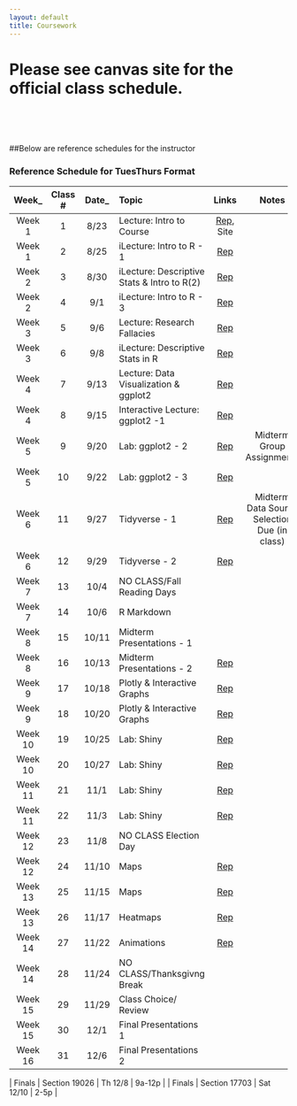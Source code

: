 ```yaml
---
layout: default
title: Coursework
---
```


# Please see canvas site for the official class schedule.

<br>
<br>
<br>

##Below are reference schedules for the instructor

### Reference Schedule for TuesThurs Format

| Week_ 	  | Class #       | Date_      | Topic										| Links	| Notes									|
|:---:	  |:---:	        |:---:	  |:---											              |:---:		| :---:								|
| Week 1  | 1             | 8/23      |   Lecture: Intro to Course					|[Rep](</01 Intro to Course and R/class 1/>), Site 	|									|
| Week 1  | 2             | 8/25      |   iLecture: Intro to R - 1					|[Rep](</01 Intro to Course and R/class 2/>)		|									|
| Week 2  | 3             | 8/30      |   iLecture: Descriptive Stats & Intro to R(2)	|[Rep](</02 Descriptive Stats & R Intro/class 3/>)		| 									|       
| Week 2  | 4             | 9/1       |   iLecture: Intro to R - 3					|[Rep](</02 Descriptive Stats & R Intro/class 4/>)		|									|
| Week 3  | 5             | 9/6       |   Lecture: Research Fallacies					|[Rep](</03 Research Fallacies & R Intro/class 5/>)		|									|  	
| Week 3  | 6             | 9/8       |   iLecture: Descriptive Stats in R			|[Rep](</03 Research Fallacies & R Intro/class 6/>)		|									|
| Week 4  | 7             | 9/13      |   Lecture: Data Visualization & ggplot2		|[Rep](</04 Data Viz Using ggplot2/class 7/>)		|									|	
| Week 4  | 8             | 9/15      |   Interactive Lecture: ggplot2 -1				|[Rep](</04 Data Viz Using ggplot2/class 8/>)		|									|
| Week 5  | 9             | 9/20      |   Lab: ggplot2 - 2							|[Rep](</05 Data Viz Using ggplot2/class 9/>)		|  Midterm Group Assignments		|
| Week 5  | 10            | 9/22      |   Lab: ggplot2 - 3							|[Rep](</05 Data Viz Using ggplot2/class 10/>)		|                           		|
| Week 6  | 11            | 9/27      |   Tidyverse - 1							|[Rep](</01 Intro to Course and R/class 1/>)		| Midterm Data Source Selection Due (in class) | 
| Week 6  | 12            | 9/29      |   Tidyverse - 2							|[Rep](</01 Intro to Course and R/class 1/>)		|                           |
| Week 7  | 13            | 10/4      |   NO CLASS/Fall Reading Days					|		|                           | 
| Week 7  | 14            | 10/6      |   R Markdown						|		|                           |
| Week 8  | 15            | 10/11     |   Midterm Presentations	- 1					|		|                           | 
| Week 8  | 16            | 10/13     |   Midterm Presentations - 2	| [Rep](</01 Intro to Course and R/class 1/>)       |                           |  
| Week 9  | 17            | 10/18     |   Plotly & Interactive Graphs			|[Rep](</01 Intro to Course and R/class 1/>)         |                           |	
| Week 9  | 18            | 10/20     |   Plotly & Interactive Graphs			|[Rep](</01 Intro to Course and R/class 1/>)         |                           |
| Week 10 | 19            | 10/25     |   Lab: Shiny							|[Rep](</01 Intro to Course and R/class 1/>) 	    |                       	| 	
| Week 10 | 20            | 10/27     |   Lab: Shiny						|[Rep](</01 Intro to Course and R/class 1/>)         |                           |
| Week 11 | 21            | 11/1      |   Lab: Shiny								|[Rep](</01 Intro to Course and R/class 1/>)  	    |  	                        | 	
| Week 11 | 22            | 11/3      |   Lab: Shiny								|[Rep](</01 Intro to Course and R/class 1/>)         |                           |
| Week 12 | 23            | 11/8      |   NO CLASS Election Day			|	        |                           |  
| Week 12 | 24            | 11/10     |   Maps									|[Rep](</01 Intro to Course and R/class 1/>)         |                           |
| Week 13 | 25            | 11/15     |   Maps									|[Rep](</01 Intro to Course and R/class 1/>) 	    |                           |
| Week 13 | 26            | 11/17     |   Heatmaps									|[Rep](</01 Intro to Course and R/class 1/>)         |                           |
| Week 14 | 27            | 11/22     |   Animations									|[Rep](</01 Intro to Course and R/class 1/>) 	    |                           |
| Week 14 | 28            | 11/24     |   NO CLASS/Thanksgivng Break					|         |                           |
| Week 15 | 29            | 11/29     |   Class Choice/ Review					|  	    |	                        |
| Week 15 | 30            | 12/1      |   Final Presentations	1						|         |                           |
| Week 16 | 31            | 12/6	    |   Final Presentations	2						| 	    | 	                        |

| Finals  | Section 19026 | Th 12/8   | 9a-12p | 
| Finals  | Section 17703 | Sat 12/10 | 2-5p |
